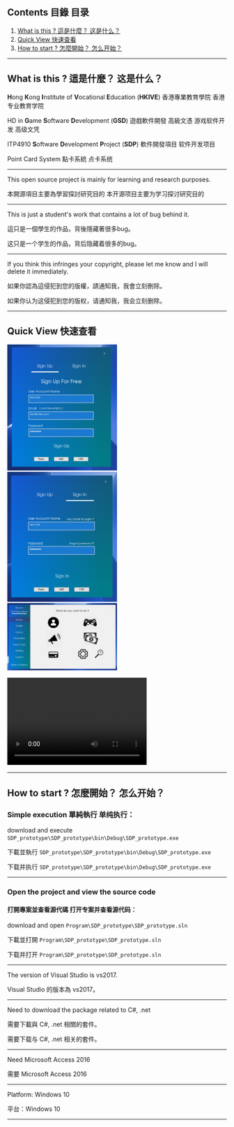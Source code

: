 ## Contents 目錄 目录

1. [What is this ? 這是什麼？ 这是什么？](#what-is-this--這是什麼-这是什么)
2. [Quick View 快速查看](#quick-view-快速查看)
3. [How to start ? 怎麼開始？ 怎么开始？](#how-to-start--怎麼開始-怎么开始)

___

## What is this ? 這是什麼？ 这是什么？

**H**ong **K**ong **I**nstitute of **V**ocational **E**ducation (**HKIVE**)  香港專業教育學院  香港专业教育学院

HD in **G**ame **S**oftware **D**evelopment (**GSD**)  遊戲軟件開發 高級文憑  游戏软件开发 高级文凭

ITP4910 **S**oftware **D**evelopment **P**roject (**SDP**)  軟件開發項目  软件开发项目

Point Card System  點卡系統  点卡系统

___

This open source project is mainly for learning and research purposes.

本開源項目主要為學習探討研究目的  本开源项目主要为学习探讨研究目的

___

This is just a student's work that contains a lot of bug behind it.

這只是一個學生的作品，背後隱藏著很多bug。

这只是一个学生的作品，背后隐藏着很多的bug。

___

If you think this infringes your copyright, please let me know and I will delete it immediately.

如果你認為這侵犯到您的版權，請通知我，我會立刻刪除。

如果你认为这侵犯到您的版权，请通知我，我会立刻删除。

___

## Quick View 快速查看

<img src="https://raw.githubusercontent.com/CWKSC/HKIVE-GSD-SDP-Point-Card-System/master/Screenshot/SignUp.png" width="50%" height="50%" />

<img src="https://raw.githubusercontent.com/CWKSC/HKIVE-GSD-SDP-Point-Card-System/master/Screenshot/SignIn.png" width="50%" height="50%">

<img src="https://raw.githubusercontent.com/CWKSC/HKIVE-GSD-SDP-Point-Card-System/master/Screenshot/PlayerForm.png" width="50%" height="50%" >

<video src="DemoVideo/Demo.mp4" width="320" height="200" controls preload></video>

___

## How to start ? 怎麼開始？ 怎么开始？

### Simple execution 單純執行 单纯执行：

download and execute `SDP_prototype\SDP_prototype\bin\Debug\SDP_prototype.exe`

下載並執行 `SDP_prototype\SDP_prototype\bin\Debug\SDP_prototype.exe`

下载并执行 `SDP_prototype\SDP_prototype\bin\Debug\SDP_prototype.exe`

___

### Open the project and view the source code 

#### 打開專案並查看源代碼 打开专案并查看源代码：

download and open `Program\SDP_prototype\SDP_prototype.sln`

下載並打開 `Program\SDP_prototype\SDP_prototype.sln`

下载并打开 `Program\SDP_prototype\SDP_prototype.sln`

___

The version of Visual Studio is vs2017.

Visual Studio 的版本為 vs2017。

___

Need to download the package related to C#, .net 

需要下載與 C#, .net 相關的套件。

需要下载与 C#, .net 相关的套件。

___

Need Microsoft Access 2016

需要 Microsoft Access 2016

___

Platform: Windows 10

平台：Windows 10

___




